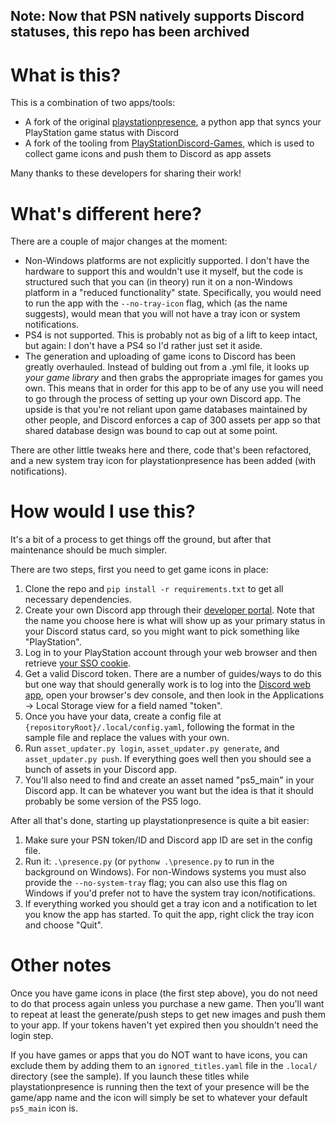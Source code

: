 ## Note: Now that PSN natively supports Discord statuses, this repo has been archived

# What is this?

This is a combination of two apps/tools:

- A fork of the original [playstationpresence](https://github.com/elsorino/playstationpresence), a python
app that syncs your PlayStation game status with Discord
- A fork of the tooling from [PlayStationDiscord-Games](https://github.com/Tustin/PlayStationDiscord-Games),
which is used to collect game icons and push them to Discord as app assets

Many thanks to these developers for sharing their work!

# What's different here?

There are a couple of major changes at the moment:

- Non-Windows platforms are not explicitly supported. I don't have the hardware to support this and wouldn't 
use it myself, but the code is structured such that you can (in theory)  run it on a non-Windows platform in 
a "reduced functionality" state. Specifically, you would need to run the app with the `--no-tray-icon` flag,
which (as the name suggests), would mean that you will not have a tray icon or system notifications.
- PS4 is not supported. This is probably not as big of a lift to keep intact, but again: I don't have a PS4
so I'd rather just set it aside.
- The generation and uploading of game icons to Discord has been greatly overhauled. Instead of bulding out
from a .yml file, it looks up *your game library* and then grabs the appropriate images for games you own.
This means that in order for this app to be of any use you will need to go through the process of setting up
your own Discord app. The upside is that you're not reliant upon game databases maintained by other people,
and Discord enforces a cap of 300 assets per app so that shared database design was bound to cap out at some
point.

There are other little tweaks here and there, code that's been refactored, and a new system tray icon for
playstationpresence has been added (with notifications).

# How would I use this?

It's a bit of a process to get things off the ground, but after that maintenance should be much simpler.

There are two steps, first you need to get game icons in place:

1. Clone the repo and `pip install -r requirements.txt` to get all necessary dependencies.
2. Create your own Discord app through their [developer portal](https://discord.com/developers/applications).
Note that the name you choose here is what will show up as your primary status in your Discord status card, so
you might want to pick something like "PlayStation".
3. Log in to your PlayStation account through your web browser and then retrieve 
[your SSO cookie](https://ca.account.sony.com/api/v1/ssocookie).
4. Get a valid Discord token. There are a number of guides/ways to do this but one way that should generally
work is to log into the [Discord web app](https://discord.com/app), open your browser's dev console, and then
look in the Applications -> Local Storage view for a field named "token".
5. Once you have your data, create a config file at `{repositoryRoot}/.local/config.yaml`, following the format
in the sample file and replace the values with your own.
6. Run `asset_updater.py login`, `asset_updater.py generate`, and `asset_updater.py push`. If everything goes
well then you should see a bunch of assets in your Discord app.
7. You'll also need to find and create an asset named "ps5_main" in your Discord app. It can be whatever you
want but the idea is that it should probably be some version of the PS5 logo.

After all that's done, starting up playstationpresence is quite a bit easier:

1. Make sure your PSN token/ID and Discord app ID are set in the config file.
2. Run it: `.\presence.py` (or `pythonw .\presence.py` to run in the background on Windows). For non-Windows
systems you must also provide the `--no-system-tray` flag; you can also use this flag on Windows if you'd
prefer not to have the system tray icon/notifications.
3. If everything worked you should get a tray icon and a notification to let you know the app has started.
To quit the app, right click the tray icon and choose "Quit".

# Other notes

Once you have game icons in place (the first step above), you do not need to do that process again unless
you purchase a new game. Then you'll want to repeat at least the generate/push steps to get new images
and push them to your app. If your tokens haven't yet expired then you shouldn't need the login step.

If you have games or apps that you do NOT want to have icons, you can exclude them by adding them to
an `ignored_titles.yaml` file in the `.local/` directory (see the sample). If you launch these titles
while playstationpresence is running then the text of your presence will be the game/app name and
the icon will simply be set to whatever your default `ps5_main` icon is.
